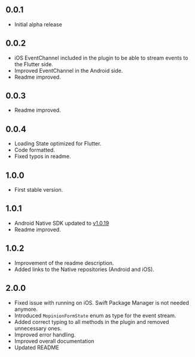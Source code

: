 ## 0.0.1

* Initial alpha release

## 0.0.2

* iOS EventChannel included in the plugin to be able to stream events to the Flutter side.
* Improved EventChannel in the Android side.
* Readme improved.

## 0.0.3
* Readme improved.

## 0.0.4
* Loading State optimized for Flutter.
* Code formatted.
* Fixed typos in readme.

## 1.0.0
* First stable version.

## 1.0.1
* Android Native SDK updated to [v1.0.19](https://github.com/Mopinion-com/mopinion-sdk-android)
* Readme improved.

## 1.0.2
* Improvement of the readme description.
* Added links to the Native repositories (Android and iOS).

## 2.0.0
* Fixed issue with running on iOS. Swift Package Manager is not needed anymore.
* Introduced `MopinionFormState` enum as type for the event stream.
* Added correct typing to all methods in the plugin and removed unnecessary ones.
* Improved error handling.
* Improved overall documentation
* Updated README
